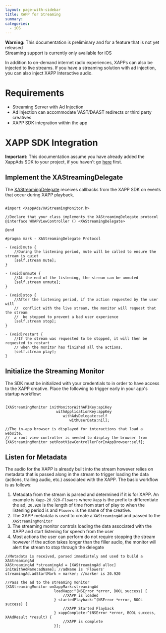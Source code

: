 ```yaml
---
layout: page-with-sidebar
title: XAPP for Streaming
summary:
categories:
  - iOS
---
```

<div class="alert alert-warning" role="alert">
  <b>Warning:</b> This documentation is preliminary and for a feature that is not yet released
</div>

<div class="alert alert-info" role="alert">
  Streaming support is currently only available for iOS
</div>

In addition to on-demand internet radio experiences, XAPPs can also be injected to live streams.  If you have a streaming solution with ad injection, you can also inject XAPP Interactive audio.  

# Requirements

* Streaming Server with Ad Injection
* Ad Injection can accommodate VAST/DAAST redirects or third party creatives
* XAPP SDK integration within the app


# XAPP SDK Integration

<div class="alert alert-info" role="alert">
  <b>Important:</b> This documentation assume you have already added the XappAds SDK to your project, if you haven't go <a href="/ios/get-the-sdk">here</a> first.
</div>

## Implement the XAStreamingDelegate

The [XAStreamingDelegate](/ios/sdk/3.12.0-RC3/html/Protocols/XAStreamingDelegate.html) receives callbacks from the XAPP SDK on events that occur during XAPP playback.

```objc

#import <XappAds/XAStreamingMonitor.h>

//Declare that your class implements the XAStreamingDelegate protocol
@interface WXAPViewController () <XAStreamingDelegate>

@end

#pragma mark - XAStreamingDelegate Protocol

- (void)mute {
    //During the listening period, mute will be called to ensure the stream is quiet
    [self.stream mute];
}

- (void)unmute {
    //At the end of the listening, the stream can be unmuted
    [self.stream unmute];
}

- (void)stop {
    //After the listening period, if the action requested by the user will
    //  conflict with the live stream, the monitor will request that the stream
    //  be stopped to prevent a bad user experience
    [self.stream stop];
}

- (void)restart {
    //If the stream was requested to be stopped, it will then be requested to restart
    // when the monitor has finished all the actions.  
    [self.stream play];
}

```

## Initialize the Streaming Monitor

The SDK must be initialized with your credentials to in order to have access to the XAPP creative.  Place the following to trigger early in your app's startup workflow:

```objc

[XAStreamingMonitor initMonitorWithAPIKey:apiKey
                       withApplicationKey:appKey
                          withAdsDelegate:self
                             withUserData:nil];

//The in-app browser is displayed for interactions that load a website,
//  a root view controller is needed to display the browser from
[XAStreamingMonitor setRootViewControllerForInAppBrowser:self];

```

## Listen for Metadata

The audio for the XAPP is already built into the stream however relies on metadata that is passed along in the stream to trigger loading the data (actions, trailing audio, etc.) associated with the XAPP.  The basic workflow is as follows:

1. Metadata from the stream is parsed and determined if it is for XAPP.
  An example is `Xapp-20.920-Flowers` where `Xapp` is the prefix to differentiate the ad, `20.920` is the length of time from start of play to when the listening period is and `Flowers` is the name of the creative.
1. The XAPP metadata is used to create a `XAStreamingAd` and passed to the `XAStreamingMonitor`
1. The streaming monitor controls loading the data associated with the XAPP and start listening for speech from the user
1. Most actions the user can perform do not require stopping the stream however if the action takes longer than the filler audio, the monitor will alert the stream to stop through the delegate

```objc
//Metadata is received, parsed immediately and used to build a XAStreamingAd
XAStreamingAd *streamingAd = [XAStreamingAd alloc] initWithAdName:adName]; //adName is 'Flowers'
streamingAd.adStartMark = marker; //marker is 20.920

//Pass the ad to the streaming monitor
[XAStreamingMonitor onXappMark:streamingAd
                      loadXapp:^(NSError *error, BOOL success) {
                          //XAPP is loaded
                      } startedPlayback:^(NSError *error, BOOL success) {
                          //XAPP Started Playback
                      } xappComplete:^(NSError *error, BOOL success, XAAdResult *result) {
                          //XAPP is complete
                      }];
```
